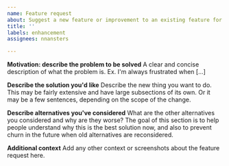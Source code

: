 ```yaml
---
name: Feature request
about: Suggest a new feature or improvement to an existing feature for NannyML
title: ''
labels: enhancement
assignees: nnansters

---
```


**Motivation: describe the problem to be solved**
A clear and concise description of what the problem is. Ex. I'm always frustrated when [...]

**Describe the solution you'd like**
Describe the new thing you want to do. This may be fairly extensive and have large subsections of its own. Or it may be a few sentences, depending on the scope of the change.

**Describe alternatives you've considered**
What are the other alternatives you considered and why are they worse? The goal of this section is to help people understand why this is the best solution now, and also to prevent churn in the future when old alternatives are reconsidered.

**Additional context**
Add any other context or screenshots about the feature request here.
